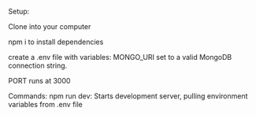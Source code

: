 Setup:

Clone into your computer

npm i to install dependencies

create a .env file with variables:
MONGO_URI set to a valid MongoDB connection string.

PORT runs at 3000

Commands:
npm run dev:
Starts development server, pulling environment variables from .env file
